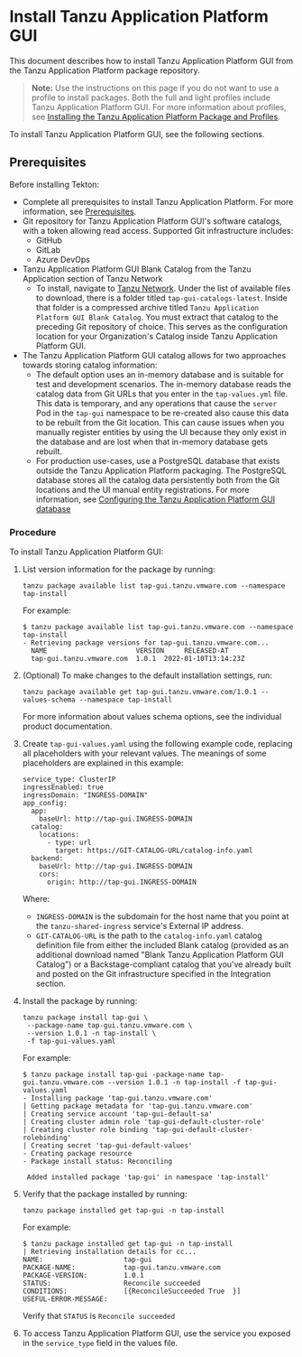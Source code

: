 # Install Tanzu Application Platform GUI

This document describes how to install Tanzu Application Platform GUI
from the Tanzu Application Platform package repository.

>**Note:** Use the instructions on this page if you do not want to use a profile to install packages.
Both the full and light profiles include Tanzu Application Platform GUI.
For more information about profiles, see [Installing the Tanzu Application Platform Package and Profiles](../install.md).

To install Tanzu Application Platform GUI, see the following sections.

## <a id='prereqs'></a>Prerequisites

Before installing Tekton:

- Complete all prerequisites to install Tanzu Application Platform. For more information, see [Prerequisites](../prerequisites.md).
- Git repository for Tanzu Application Platform GUI's software catalogs, with a token allowing read access.
  Supported Git infrastructure includes:
    - GitHub
    - GitLab
    - Azure DevOps
- Tanzu Application Platform GUI Blank Catalog from the Tanzu Application section of Tanzu Network
  - To install, navigate to [Tanzu Network](https://network.tanzu.vmware.com/products/tanzu-application-platform/). Under the list of available files to download, there is a folder titled `tap-gui-catalogs-latest`. Inside that folder is a compressed archive titled `Tanzu Application Platform GUI Blank Catalog`. You must extract that catalog to the preceding Git repository of choice. This serves as the configuration location for your Organization's Catalog inside Tanzu Application Platform GUI.
- The Tanzu Application Platform GUI catalog allows for two approaches towards storing catalog information:
    - The default option uses an in-memory database and is suitable for test and development scenarios.
          The in-memory database reads the catalog data from Git URLs that you enter in the `tap-values.yml` file.
          This data is temporary, and any operations that cause the `server` Pod in the `tap-gui` namespace to be re-created
          also cause this data to be rebuilt from the Git location.
          This can cause issues when you manually register entities by using the UI because
          they only exist in the database and are lost when that in-memory database gets rebuilt.
    - For production use-cases, use a PostgreSQL database that exists outside the
          Tanzu Application Platform packaging.
          The PostgreSQL database stores all the catalog data persistently both from the Git locations
          and the UI manual entity registrations. For more information, see
          [Configuring the Tanzu Application Platform GUI database](database.md)

### <a id='tap-gui-install-proc'></a> Procedure

To install Tanzu Application Platform GUI:

1. List version information for the package by running:

    ```
    tanzu package available list tap-gui.tanzu.vmware.com --namespace tap-install
    ```

    For example:

    ```
    $ tanzu package available list tap-gui.tanzu.vmware.com --namespace tap-install
    - Retrieving package versions for tap-gui.tanzu.vmware.com...
      NAME                      VERSION     RELEASED-AT
      tap-gui.tanzu.vmware.com  1.0.1  2022-01-10T13:14:23Z
    ```

2. (Optional) To make changes to the default installation settings, run:

    ```
    tanzu package available get tap-gui.tanzu.vmware.com/1.0.1 --values-schema --namespace tap-install
    ```

    For more information about values schema options, see the individual product documentation.

1. Create `tap-gui-values.yaml` using the following example code, replacing all placeholders
with your relevant values. The meanings of some placeholders are explained in this example:

    ```
    service_type: ClusterIP
    ingressEnabled: true
    ingressDomain: "INGRESS-DOMAIN"
    app_config:
      app:
        baseUrl: http://tap-gui.INGRESS-DOMAIN
      catalog:
        locations:
          - type: url
            target: https://GIT-CATALOG-URL/catalog-info.yaml
      backend:
        baseUrl: http://tap-gui.INGRESS-DOMAIN
        cors:
          origin: http://tap-gui.INGRESS-DOMAIN
      ```

    Where:

    - `INGRESS-DOMAIN` is the subdomain for the host name that you point at the `tanzu-shared-ingress`
service's External IP address.
   - `GIT-CATALOG-URL` is the path to the `catalog-info.yaml` catalog definition file from either the included Blank catalog (provided as an additional download named "Blank Tanzu Application Platform GUI Catalog") or a Backstage-compliant catalog that you've already built and posted on the Git infrastructure specified in the Integration section.

1. Install the package by running:

    ```
    tanzu package install tap-gui \
     --package-name tap-gui.tanzu.vmware.com \
     --version 1.0.1 -n tap-install \
     -f tap-gui-values.yaml
    ```

    For example:

    ```
    $ tanzu package install tap-gui -package-name tap-gui.tanzu.vmware.com --version 1.0.1 -n tap-install -f tap-gui-values.yaml
    - Installing package 'tap-gui.tanzu.vmware.com'
    | Getting package metadata for 'tap-gui.tanzu.vmware.com'
    | Creating service account 'tap-gui-default-sa'
    | Creating cluster admin role 'tap-gui-default-cluster-role'
    | Creating cluster role binding 'tap-gui-default-cluster-rolebinding'
    | Creating secret 'tap-gui-default-values'
    - Creating package resource
    - Package install status: Reconciling

     Added installed package 'tap-gui' in namespace 'tap-install'
    ```

1. Verify that the package installed by running:

    ```
    tanzu package installed get tap-gui -n tap-install
    ```

    For example:

    ```
    $ tanzu package installed get tap-gui -n tap-install
    | Retrieving installation details for cc...
    NAME:                    tap-gui
    PACKAGE-NAME:            tap-gui.tanzu.vmware.com
    PACKAGE-VERSION:         1.0.1
    STATUS:                  Reconcile succeeded
    CONDITIONS:              [{ReconcileSucceeded True  }]
    USEFUL-ERROR-MESSAGE:
    ```

    Verify that `STATUS` is `Reconcile succeeded`

1. To access Tanzu Application Platform GUI, use the service you exposed in the `service_type`
field in the values file.
